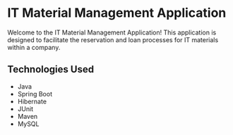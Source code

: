 # IT Material Management Application

Welcome to the IT Material Management Application! This application is designed to facilitate the reservation and loan processes for IT materials within a company.

## Technologies Used

- Java
- Spring Boot
- Hibernate
- JUnit
- Maven
- MySQL

